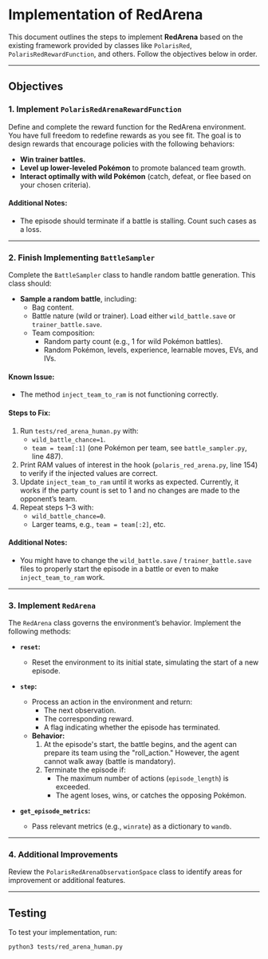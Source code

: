 # Implementation of RedArena

This document outlines the steps to implement **RedArena** based on the existing framework provided by classes like `PolarisRed`, `PolarisRedRewardFunction`, and others. Follow the objectives below in order.

---

## Objectives

### 1. **Implement `PolarisRedArenaRewardFunction`**

Define and complete the reward function for the RedArena environment. You have full freedom to redefine rewards as you see fit. The goal is to design rewards that encourage policies with the following behaviors:
- **Win trainer battles.**
- **Level up lower-leveled Pokémon** to promote balanced team growth.
- **Interact optimally with wild Pokémon** (catch, defeat, or flee based on your chosen criteria).

#### Additional Notes:
- The episode should terminate if a battle is stalling. Count such cases as a loss.

---

### 2. **Finish Implementing `BattleSampler`**

Complete the `BattleSampler` class to handle random battle generation. This class should:
- **Sample a random battle**, including:
  - Bag content.
  - Battle nature (wild or trainer). Load either `wild_battle.save` or `trainer_battle.save`.
  - Team composition:
    - Random party count (e.g., 1 for wild Pokémon battles).
    - Random Pokémon, levels, experience, learnable moves, EVs, and IVs.
  
#### Known Issue:
- The method `inject_team_to_ram` is not functioning correctly.

#### Steps to Fix:
1. Run `tests/red_arena_human.py` with:
   - `wild_battle_chance=1`.
   - `team = team[:1]` (one Pokémon per team, see `battle_sampler.py`, line 487).
2. Print RAM values of interest in the hook (`polaris_red_arena.py`, line 154) to verify if the injected values are correct.
3. Update `inject_team_to_ram` until it works as expected. Currently, it works if the party count is set to 1 and no changes are made to the opponent’s team.
4. Repeat steps 1–3 with:
   - `wild_battle_chance=0`.
   - Larger teams, e.g., `team = team[:2]`, etc.

#### Additional Notes:
- You might have to change the `wild_battle.save` / `trainer_battle.save` files to properly start the episode in a battle
  or even to make `inject_team_to_ram` work.

---

### 3. **Implement `RedArena`**

The `RedArena` class governs the environment’s behavior. Implement the following methods:

- **`reset`:**
  - Reset the environment to its initial state, simulating the start of a new episode.

- **`step`:**
  - Process an action in the environment and return:
    - The next observation.
    - The corresponding reward.
    - A flag indicating whether the episode has terminated.
  - **Behavior:**
    1. At the episode's start, the battle begins, and the agent can prepare its team using the "roll_action." However, the agent cannot walk away (battle is mandatory).
    2. Terminate the episode if:
       - The maximum number of actions (`episode_length`) is exceeded.
       - The agent loses, wins, or catches the opposing Pokémon.

- **`get_episode_metrics`:**
  - Pass relevant metrics (e.g., `winrate`) as a dictionary to `wandb`.

---

### 4. **Additional Improvements**

Review the `PolarisRedArenaObservationSpace` class to identify areas for improvement or additional features.

---

## Testing

To test your implementation, run:

```bash
python3 tests/red_arena_human.py